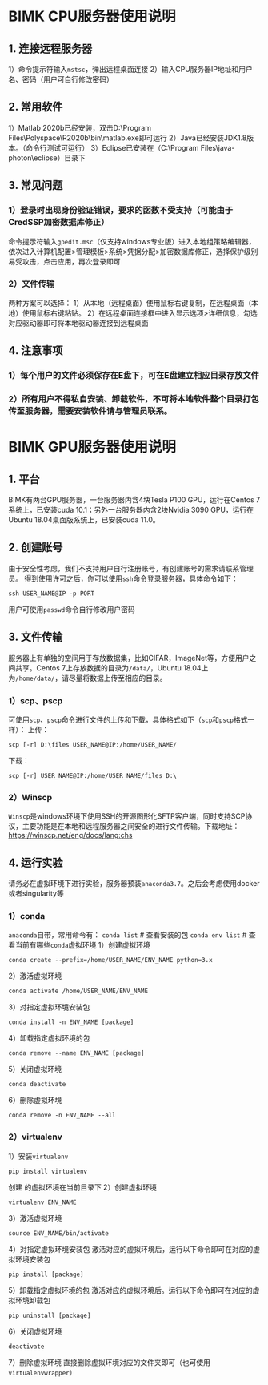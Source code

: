 # BIMK CPU服务器使用说明

## 1. 连接远程服务器
1）命令提示符输入`mstsc`，弹出远程桌面连接
2）输入CPU服务器IP地址和用户名、密码（用户可自行修改密码）

## 2. 常用软件
1）Matlab 2020b已经安装，双击D:\Program Files\Polyspace\R2020b\bin\matlab.exe即可运行
2）Java已经安装JDK1.8版本。（命令行测试可运行）
3）Eclipse已安装在（C:\Program Files\java-photon\eclipse）目录下

## 3. 常见问题
### 1）登录时出现身份验证错误，要求的函数不受支持（可能由于CredSSP加密数据库修正）
命令提示符输入`gpedit.msc`（仅支持windows专业版）进入本地组策略编辑器，依次进入计算机配置>管理模板>系统>凭据分配>加密数据库修正，选择保护级别易受攻击，点击应用，再次登录即可
### 2）文件传输
两种方案可以选择：
1）从本地（远程桌面）使用鼠标右键复制，在远程桌面（本地）使用鼠标右键粘贴。
2）在远程桌面连接框中进入显示选项>详细信息，勾选对应驱动器即可将本地驱动器连接到远程桌面

## 4. 注意事项
### 1）每个用户的文件必须保存在E盘下，可在E盘建立相应目录存放文件
### 2）所有用户不得私自安装、卸载软件，不可将本地软件整个目录打包传至服务器，需要安装软件请与管理员联系。



# BIMK GPU服务器使用说明

## 1. 平台
BIMK有两台GPU服务器，一台服务器内含4块Tesla P100 GPU，运行在Centos 7系统上，已安装cuda 10.1；另外一台服务器内含2块Nvidia 3090 GPU，运行在Ubuntu 18.04桌面版系统上，已安装cuda 11.0。

## 2. 创建账号
由于安全性考虑，我们不支持用户自行注册账号，有创建账号的需求请联系管理员。
得到使用许可之后，你可以使用`ssh`命令登录服务器，具体命令如下：

```
ssh USER_NAME@IP -p PORT
```
用户可使用`passwd`命令自行修改用户密码

## 3. 文件传输
服务器上有单独的空间用于存放数据集，比如CIFAR，ImageNet等，方便用户之间共享。Centos 7上存放数据的目录为`/data/`，Ubuntu 18.04上为`/home/data/`，请尽量将数据上传至相应的目录。
### 1）scp、pscp
可使用`scp`、`pscp`命令进行文件的上传和下载，具体格式如下（`scp`和`pscp`格式一样）：
上传：
```
scp [-r] D:\files USER_NAME@IP:/home/USER_NAME/ 
```
下载：
```
scp [-r] USER_NAME@IP:/home/USER_NAME/files D:\
```
### 2）Winscp
`Winscp`是windows环境下使用SSH的开源图形化SFTP客户端，同时支持SCP协议，主要功能是在本地和远程服务器之间安全的进行文件传输。下载地址：https://winscp.net/eng/docs/lang:chs

## 4. 运行实验
请务必在虚拟环境下进行实验，服务器预装`anaconda3.7`。之后会考虑使用docker或者singularity等
### 1）conda
`anaconda`自带，常用命令有：
`conda list`  # 查看安装的包
`conda env list`  # 查看当前有哪些`conda`虚拟环境
1）创建虚拟环境

```
conda create --prefix=/home/USER_NAME/ENV_NAME python=3.x
```
2）激活虚拟环境

```
conda activate /home/USER_NAME/ENV_NAME
```
3）对指定虚拟环境安装包
```
conda install -n ENV_NAME [package]
```
4）卸载指定虚拟环境的包
```
conda remove --name ENV_NAME [package]
```
5）关闭虚拟环境
```
conda deactivate
```
6）删除虚拟环境
```
conda remove -n ENV_NAME --all
```
### 2）virtualenv
1）安装`virtualenv`
```
pip install virtualenv
```
创建 的虚拟环境在当前目录下
2）创建虚拟环境
```
virtualenv ENV_NAME
```
3）激活虚拟环境

```
source ENV_NAME/bin/activate
```
4）对指定虚拟环境安装包
激活对应的虚拟环境后，运行以下命令即可在对应的虚拟环境安装包
```
pip install [package]
```
5）卸载指定虚拟环境的包
激活对应的虚拟环境后。运行以下命令即可在对应的虚拟环境卸载包
```
pip uninstall [package]
```
6）关闭虚拟环境

```
deactivate
```
7）删除虚拟环境
直接删除虚拟环境对应的文件夹即可（也可使用`virtualenvwrapper`）